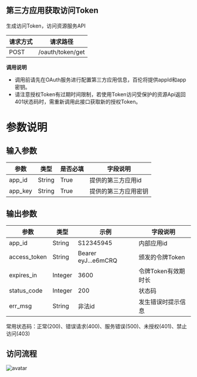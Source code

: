 ## 第三方应用获取访问Token
生成访问Token，访问资源服务API

请求方式 | 请求路径
---|---
POST | /oauth/token/get

**调用说明**
* 调用前请先在OAuth服务进行配置第三方应用信息，百伦将提供appId和app密钥。
* 请注意授权Token有过期时间限制，若使用Token访问受保护的资源Api返回401状态码时，需重新调用此接口获取新的授权Token。

# 参数说明
## 输入参数
参数 | 类型 | 是否必填  | 字段说明  
---|---|---|---
app_id | String | True | 提供的第三方应用id
app_key | String | True | 提供的第三方应用密钥

## 输出参数
参数 | 类型 | 示例 | 字段说明 | 
---|---|---|---
app_id | String | S12345945 | 内部应用id | 
access_token | String | Bearer eyJ...e6mCRQ | 颁发的令牌Token
expires_in | Integer | 3600 | 令牌Token有效期时长
status_code | Integer | 200 | 状态码
err_msg | String | 非法id |发生错误时提示信息 

常用状态码：正常(200)、错误请求(400)、服务错误(500)、未授权(401)、禁止访问(403)

## 访问流程
![avatar](https://eumengman.blsct.com/Oauth%E6%B5%81%E7%A8%8B.png)
